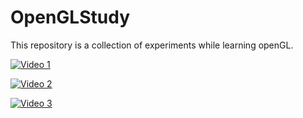 # OpenGLStudy
This repository is a collection of experiments while learning openGL.

[![Video 1](https://i.imgur.com/3YTtKpq.png)](https://streamable.com/h47mp)

[![Video 2](https://i.imgur.com/kKemRzX.png)](https://streamable.com/xaxff)

[![Video 3](https://i.imgur.com/3OjUIfk.png)](https://streamable.com/m9hro)
